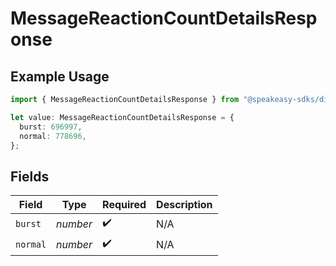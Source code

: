 # MessageReactionCountDetailsResponse

## Example Usage

```typescript
import { MessageReactionCountDetailsResponse } from "@speakeasy-sdks/discord/models/components";

let value: MessageReactionCountDetailsResponse = {
  burst: 696997,
  normal: 778696,
};
```

## Fields

| Field              | Type               | Required           | Description        |
| ------------------ | ------------------ | ------------------ | ------------------ |
| `burst`            | *number*           | :heavy_check_mark: | N/A                |
| `normal`           | *number*           | :heavy_check_mark: | N/A                |